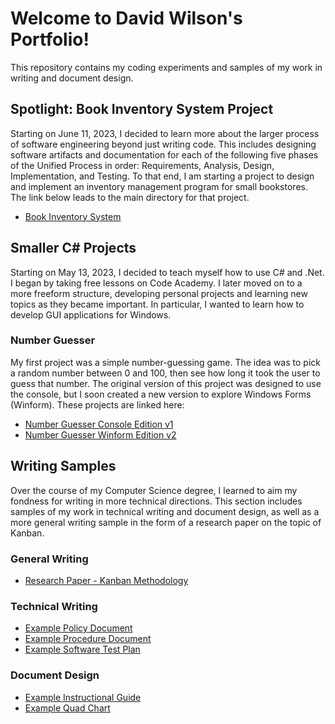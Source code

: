 # Welcome to David Wilson's Portfolio!  
This repository contains my coding experiments and samples of my work in writing and document design.
## Spotlight: Book Inventory System Project
Starting on June 11, 2023, I decided to learn more about the larger process of software engineering beyond just writing code. This includes designing software artifacts and documentation for each of the following five phases of the Unified Process in order: Requirements, Analysis, Design, Implementation, and Testing. To that end, I am starting a project to design and implement an inventory management program for small bookstores. The link below leads to the main directory for that project.
- [Book Inventory System](https://github.com/davidpaulwilson01/Portfolio/tree/main/Software%20Engineering%20Projects/Book%20Inventory%20System/)


## Smaller C# Projects
Starting on May 13, 2023, I decided to teach myself how to use C# and .Net. I began by taking free lessons on Code Academy. I later moved on to a more freeform structure, developing personal projects and learning new topics as they became important. In particular, I wanted to learn how to develop GUI applications for Windows.
### Number Guesser
My first project was a simple number-guessing game. The idea was to pick a random number between 0 and 100, then see how long it took the user to guess that number. The original version of this project was designed to use the console, but I soon created a new version to explore Windows Forms (Winform). These projects are linked here:
- [Number Guesser Console Edition v1](https://github.com/davidpaulwilson01/Portfolio/tree/main/C%23%20Projects/01%20Number%20Guessing%20Game/Console%20Edition)
- [Number Guesser Winform Edition v2](https://github.com/davidpaulwilson01/Portfolio/tree/main/C%23%20Projects/01%20Number%20Guessing%20Game/WinForm%20Edition/NumberGuesserWinForm)


## Writing Samples
Over the course of my Computer Science degree, I learned to aim my fondness for writing in more technical directions. This section includes samples of my work in technical writing and document design, as well as a more general writing sample in the form of a research paper on the topic of Kanban.
### General Writing
- [Research Paper - Kanban Methodology](https://github.com/DavidPaulWilson/Portfolio/blob/43fd8ba7c77bf3e7901454b4c525509f4248dd94/Writing%20Samples/Research%20Paper%20-%20Kanban%20Methodology.pdf)
### Technical Writing
- [Example Policy Document](https://github.com/DavidPaulWilson/Portfolio/blob/05e2546dc5a4a7ddaf42869762e3b2b49b40c7bc/Technical%20Document%20Samples/Example%20Policy%20Document.pdf)
- [Example Procedure Document](https://github.com/DavidPaulWilson/Portfolio/blob/05e2546dc5a4a7ddaf42869762e3b2b49b40c7bc/Technical%20Document%20Samples/Example%20Procedure%20Document.pdf)
- [Example Software Test Plan](https://github.com/DavidPaulWilson/Portfolio/blob/43fd8ba7c77bf3e7901454b4c525509f4248dd94/IT%20or%20SWE%20Documentation%20Samples/Example%20Test%20Plan.pdf)
### Document Design  
- [Example Instructional Guide](https://github.com/DavidPaulWilson/Portfolio/blob/43fd8ba7c77bf3e7901454b4c525509f4248dd94/Document%20Design%20Samples/Example%20Instructional%20Guide.pdf)
- [Example Quad Chart](https://github.com/DavidPaulWilson/Portfolio/blob/43fd8ba7c77bf3e7901454b4c525509f4248dd94/Document%20Design%20Samples/Example%20Quad%20Chart.pdf)